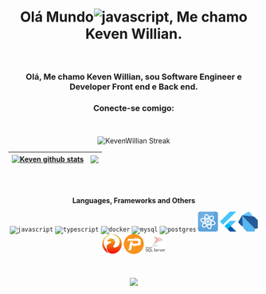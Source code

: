 <h1 align="center">Olá Mundo<img height="40" alt="javascript" src="https://cdn-icons-png.flaticon.com/512/5812/5812746.png">, Me chamo Keven Willian.</h1>
<br>
<h3 align="center">Olá, Me chamo Keven Willian, sou Software Engineer e Developer Front end e Back end.</h3>
<h3 align="center">Conecte-se comigo:</h3>
<div align="center">  
<!--   <code><a href="https://www.linkedin.com/in/felipe-caldas-000/" target="_blank"><img src="https://cdn-icons-png.flaticon.com/512/3536/3536505.png" target="_blank" alt="linkedin" width="50"></a></code> -->
</div>
<br>

<div align="center"> 
  
 ![KevenWillian Streak](https://github-readme-streak-stats.herokuapp.com/?user=felipecal&theme=tokyonight&hide_border=true&include_all_commits=true&count_private=true)

| <a href="https://github.com/keven157751/github-readme-stats"><img align="center" src="https://github-readme-stats.vercel.app/api?username=keven157751&show_icons=true&theme=tokyonight&include_all_commits=true&count_private=true&hide_border=true" alt="Keven github stats" /></a> | <a href="https://github.com/keven157751/github-readme-stats"><img align="center" src="https://github-readme-stats.vercel.app/api/top-langs/?username=keven157751&layout=compact&theme=tokyonight&hide_border=true" /></a> |
| ------------- | ------------- |
</div>

<br>
<br>
<div align="center"> 
  
**Languages, Frameworks and Others**
  
<code><img height="40" alt="javascript" src="https://cdn-icons-png.flaticon.com/128/5968/5968292.png"></code>
<code><img height="40" alt="typescript" src="https://cdn-icons-png.flaticon.com/128/5968/5968381.png"></code>
<code><img height="40" alt="docker" src="https://cdn-icons-png.flaticon.com/128/5969/5969059.png"></code>
<code><img height="40" alt="mysql" src="https://cdn-icons-png.flaticon.com/128/5968/5968313.png"></code> 
<code><img height="40" alt="postgres" src="https://cdn-icons-png.flaticon.com/128/5968/5968342.png"></code> 
<code><img height="40" alt="react" src="physics.png"></code> 
<code><img height="40" alt="Flutter" src="flutter.svg"></code> 
<code><img height="40" alt="Dart" src="dart.1021x1024.png"></code> 
<code><img height="40" alt="Firebird" src="firebird.png"></code>
<code><img height="40" alt="Pascal" src="pascal.png"></code> 
<code><img height="40" alt="SqlServer" src="sql-server.png"></code> 

</div>

<br>


<p align="center"><img src=https://komarev.com/ghpvc/?username=keven157751&color=blue></p>
